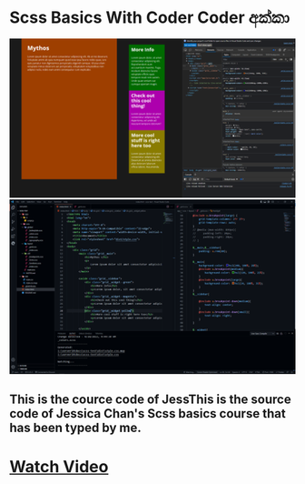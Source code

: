 # Scss Basics With Coder Coder අක්කා 
 
![Markdown Logo](img/Page.png)
![Markdown Logo](img/code.png)

## This is the cource code of JessThis is the source code of Jessica Chan's Scss basics course that has been typed by me.

# [Watch Video](https://www.youtube.com/watch?v=jfMHA8SqUL4)
